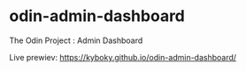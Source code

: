 # odin-admin-dashboard
The Odin Project : Admin Dashboard

Live prewiev: https://kyboky.github.io/odin-admin-dashboard/
